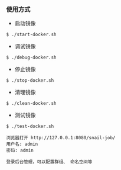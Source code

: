 
### 使用方式

* 启动镜像


```shell
$ ./start-docker.sh
```

* 调试镜像

```shell
$ ./debug-docker.sh
```

* 停止镜像

```shell
$ ./stop-docker.sh
```

* 清理镜像

```shell
$ ./clean-docker.sh
```

* 测试镜像

```shell
$ ./test-docker.sh
```



```text
浏览器打开 http://127.0.0.1:8080/snail-job/
用户名: admin
密码: admin

登录后台管理，可以配置群组、 命名空间等
```

